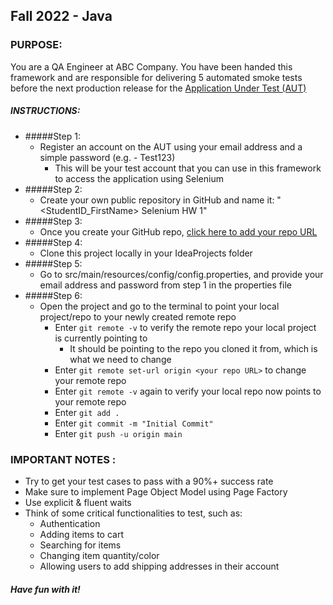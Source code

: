 ## Fall 2022 - Java


### PURPOSE:
You are a QA Engineer at ABC Company. You have been handed this framework and are responsible for delivering 5 automated
 smoke tests before the next production release for the [Application Under Test (AUT)](http://automationpractice.com/)

##### INSTRUCTIONS:
- #####Step 1: 
    - Register an account on the AUT using your email address and a simple password (e.g. - Test123)
        - This will be your test account that you can use in this framework to access the application using Selenium
- #####Step 2:
    - Create your own public repository in GitHub and name it: "<StudentID_FirstName> Selenium HW 1"
- #####Step 3:
    - Once you create your GitHub repo, [click here to add your repo URL](https://drive.google.com/open?id=1yK5JH410iUik8CxsN7uvq44Z-Mmn6mHHHwBWfhOnL8A&authuser=0)
- #####Step 4:
    - Clone this project locally in your IdeaProjects folder
- #####Step 5:
    - Go to src/main/resources/config/config.properties, and provide your email address and password from step 1 in the
    properties file 
- #####Step 6:
    - Open the project and go to the terminal to point your local project/repo to your newly created remote repo
        - Enter `git remote -v` to verify the remote repo your local project is currently pointing to 
            - It should be pointing to the repo you cloned it from, which is what we need to change
        - Enter `git remote set-url origin <your repo URL>` to change your remote repo
        - Enter `git remote -v` again to verify your local repo now points to your remote repo
        - Enter `git add .`
        - Enter `git commit -m "Initial Commit"`
        - Enter `git push -u origin main`

### IMPORTANT NOTES :
- Try to get your test cases to pass with a 90%+ success rate
- Make sure to implement Page Object Model using Page Factory
- Use explicit & fluent waits
- Think of some critical functionalities to test, such as: 
    - Authentication
    - Adding items to cart
    - Searching for items
    - Changing item quantity/color
    - Allowing users to add shipping addresses in their account


#### ***Have fun with it!***
